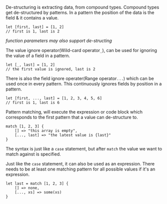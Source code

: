 De-structuring is extracting data, from compound types. Compound types get de-structured by patterns. In a pattern the position of the data is the field & it contains a value.
```
let [first, last] = [1, 2]
// first is 1, last is 2
```
*function parameters may also support de-structing*

The value ignore operator(Wild-card operator`_`), can be used for ignoring the value of a field in a pattern.
```
let [_, last] = [1, 2]
// the first value is ignored, last is 2
```

There is also the field ignore operater(Range operator`...`) which can be used once in every pattern. This continuously ignores fields by position in a pattern.
```
let [first, ..., last] = [1, 2, 3, 4, 5, 6]
// first is 1, last is 6
```

Pattern matching, will execute the expression or code block which corresponds to the first pattern that a value can de-structure to.
```
match [1, 2, 3] {
    [] => "this array is empty",
    [..., last] => "the latest value is {last}"
}
```
The syntax is just like a `case` statement, but after `match` the value we want to match against is specified.

Just like the `case` statement, it can also be used as an expression. There needs to be at least one matching pattern for all possible values if it's an expression.
```
let last = match [1, 2, 3] {
    [] => none,
    [..., xs] => some(xs)
}
```
